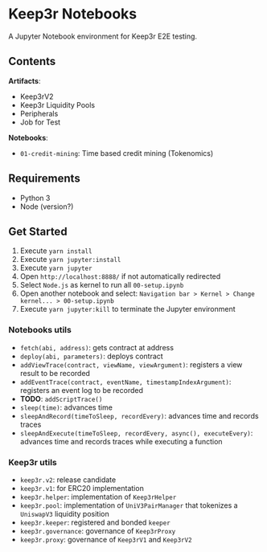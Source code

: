 # Keep3r Notebooks

A Jupyter Notebook environment for Keep3r E2E testing.

## Contents

**Artifacts**:

- Keep3rV2
- Keep3r Liquidity Pools
- Peripherals
- Job for Test

**Notebooks**:

- `01-credit-mining`: Time based credit mining (Tokenomics)

## Requirements

- Python 3
- Node (version?)

## Get Started

1. Execute `yarn install`
1. Execute `yarn jupyter:install`
1. Execute `yarn jupyter`
1. Open `http://localhost:8888/` if not automatically redirected
1. Select `Node.js` as kernel to run all `00-setup.ipynb`
1. Open another notebook and select:
   `Navigation bar > Kernel > Change kernel... > 00-setup.ipynb`
1. Execute `yarn jupyter:kill` to terminate the Jupyter environment

### Notebooks utils

- `fetch(abi, address)`: gets contract at address
- `deploy(abi, parameters)`: deploys contract
- `addViewTrace(contract, viewName, viewArgument)`: registers a view result to be recorded
- `addEventTrace(contract, eventName, timestampIndexArgument)`: registers an event log to be recorded
- **TODO**: `addScriptTrace()`
- `sleep(time)`: advances time
- `sleepAndRecord(timeToSleep, recordEvery)`: advances time and records traces
- `sleepAndExecute(timeToSleep, recordEvery, async(), executeEvery)`: advances time and records traces while executing a function

### Keep3r utils

- `keep3r.v2`: release candidate
- `keep3r.v1`: for ERC20 implementation
- `keep3r.helper`: implementation of `Keep3rHelper`
- `keep3r.pool`: implementation of `UniV3PairManager` that tokenizes a `UniswapV3` liquidity position
- `keep3r.keeper`: registered and bonded `keeper`
- `keep3r.governance`: governance of `Keep3rProxy`
- `keep3r.proxy`: governance of `Keep3rV1` and `Keep3rV2`
